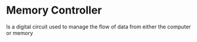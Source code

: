 # Memory Controller
Is a digital circuit used to manage the flow of data from either the computer or memory
